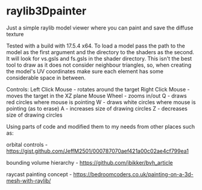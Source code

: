 # raylib3Dpainter
Just a simple raylib model viewer where you can paint and save the diffuse texture

Tested with a build with 17.5.4 x64. To load a model pass the path to the model as the first argument and the directory to the shaders as the second. It will look for vs.gsls and fs.gsls in the shader directory.
This isn't the best tool to draw as it does not consider neighbour triangles, so, when creating the model's UV coordinates make sure each element has some considerable space in between.

Controls:
Left Click Mouse - rotates around the target
Right Click Mouse - moves the target in the XZ plane
Mouse Wheel - zooms in/out
Q - draws red circles where mouse is pointing
W - draws white circles where mouse is pointing (as to erase)
A - increases size of drawing circles
Z - decreases size of drawing circles


Using parts of code and modified them to my needs from other places such as:

orbital controls - https://gist.github.com/JeffM2501/000787070aef421a00c02ae4cf799ea1

bounding volume hierarchy - https://github.com/jbikker/bvh_article

raycast painting concept - https://bedroomcoders.co.uk/painting-on-a-3d-mesh-with-raylib/
